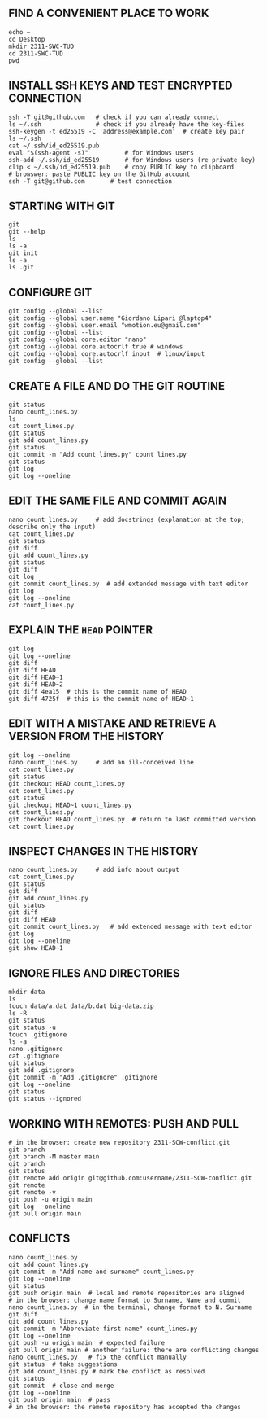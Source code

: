 ## FIND A CONVENIENT PLACE TO WORK

    echo ~
    cd Desktop
    mkdir 2311-SWC-TUD
    cd 2311-SWC-TUD
    pwd

## INSTALL SSH KEYS AND TEST ENCRYPTED CONNECTION

    ssh -T git@github.com   # check if you can already connect
    ls ~/.ssh               # check if you already have the key-files
    ssh-keygen -t ed25519 -C 'address@example.com'  # create key pair
    ls ~/.ssh
    cat ~/.ssh/id_ed25519.pub
    eval "$(ssh-agent -s)"          # for Windows users
    ssh-add ~/.ssh/id_ed25519       # for Windows users (re private key)
    clip < ~/.ssh/id_ed25519.pub    # copy PUBLIC key to clipboard
    # browswer: paste PUBLIC key on the GitHub account
    ssh -T git@github.com       # test connection

## STARTING WITH GIT

    git 
    git --help
    ls
    ls -a
    git init
    ls -a
    ls .git

## CONFIGURE GIT

    git config --global --list
    git config --global user.name "Giordano Lipari @laptop4"
    git config --global user.email "wmotion.eu@gmail.com"
    git config --global --list
    git config --global core.editor "nano"
    git config --global core.autocrlf true # windows
    git config --global core.autocrlf input  # linux/input
    git config --global --list

## CREATE A FILE AND DO THE GIT ROUTINE

    git status
    nano count_lines.py
    ls
    cat count_lines.py 
    git status 
    git add count_lines.py
    git status 
    git commit -m "Add count_lines.py" count_lines.py 
    git status 
    git log
    git log --oneline

## EDIT THE SAME FILE AND COMMIT AGAIN

    nano count_lines.py     # add docstrings (explanation at the top; describe only the input)
    cat count_lines.py 
    git status
    git diff
    git add count_lines.py 
    git status 
    git diff
    git log
    git commit count_lines.py  # add extended message with text editor
    git log
    git log --oneline
    cat count_lines.py 

## EXPLAIN THE `HEAD` POINTER

    git log
    git log --oneline
    git diff
    git diff HEAD
    git diff HEAD~1
    git diff HEAD~2
    git diff 4ea15  # this is the commit name of HEAD
    git diff 4725f  # this is the commit name of HEAD~1

## EDIT WITH A MISTAKE AND RETRIEVE A VERSION FROM THE HISTORY

    git log --oneline
    nano count_lines.py     # add an ill-conceived line
    cat count_lines.py 
    git status
    git checkout HEAD count_lines.py
    cat count_lines.py 
    git status 
    git checkout HEAD~1 count_lines.py
    cat count_lines.py 
    git checkout HEAD count_lines.py  # return to last committed version
    cat count_lines.py 

## INSPECT CHANGES IN THE HISTORY

    nano count_lines.py     # add info about output
    cat count_lines.py 
    git status 
    git diff
    git add count_lines.py 
    git status 
    git diff
    git diff HEAD
    git commit count_lines.py   # add extended message with text editor
    git log 
    git log --oneline
    git show HEAD~1

## IGNORE FILES AND DIRECTORIES

    mkdir data
    ls
    touch data/a.dat data/b.dat big-data.zip
    ls -R
    git status 
    git status -u
    touch .gitignore
    ls -a
    nano .gitignore
    cat .gitignore 
    git status 
    git add .gitignore 
    git commit -m "Add .gitignore" .gitignore 
    git log --oneline
    git status 
    git status --ignored

## WORKING WITH REMOTES: PUSH AND PULL

    # in the browser: create new repository 2311-SCW-conflict.git
    git branch
    git branch -M master main
    git branch
    git status 
    git remote add origin git@github.com:username/2311-SCW-conflict.git
    git remote
    git remote -v
    git push -u origin main
    git log --oneline
    git pull origin main

## CONFLICTS

    nano count_lines.py 
    git add count_lines.py 
    git commit -m "Add name and surname" count_lines.py 
    git log --oneline
    git status 
    git push origin main  # local and remote repositories are aligned
    # in the browser: change name format to Surname, Name and commit
    nano count_lines.py  # in the terminal, change format to N. Surname
    git diff
    git add count_lines.py 
    git commit -m "Abbreviate first name" count_lines.py 
    git log --oneline
    git push -u origin main  # expected failure
    git pull origin main # another failure: there are conflicting changes
    nano count_lines.py   # fix the conflict manually
    git status  # take suggestions
    git add count_lines.py # mark the conflict as resolved 
    git status 
    git commit  # close and merge
    git log --oneline
    git push origin main  # pass
    # in the browser: the remote repository has accepted the changes
